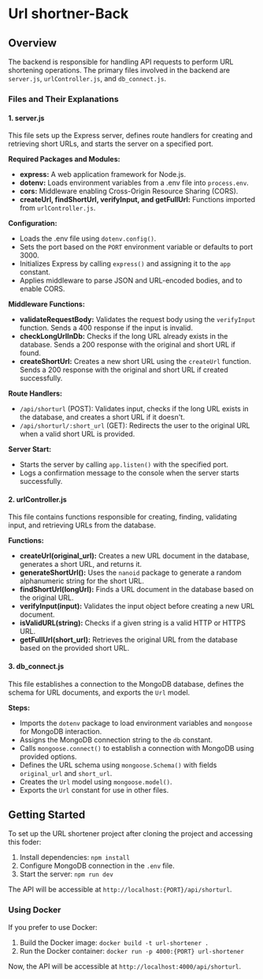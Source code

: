 # Url shortner-Back

## Overview

 The backend is responsible for handling API requests to perform URL shortening operations. The primary files involved in the backend are `server.js`, `urlController.js`, and `db_connect.js`.

### Files and Their Explanations

#### 1. **server.js**

This file sets up the Express server, defines route handlers for creating and retrieving short URLs, and starts the server on a specified port.

**Required Packages and Modules:**
- **express:** A web application framework for Node.js.
- **dotenv:** Loads environment variables from a .env file into `process.env`.
- **cors:** Middleware enabling Cross-Origin Resource Sharing (CORS).
- **createUrl, findShortUrl, verifyInput, and getFullUrl:** Functions imported from `urlController.js`.

**Configuration:**
- Loads the .env file using `dotenv.config()`.
- Sets the port based on the `PORT` environment variable or defaults to port 3000.
- Initializes Express by calling `express()` and assigning it to the `app` constant.
- Applies middleware to parse JSON and URL-encoded bodies, and to enable CORS.

**Middleware Functions:**
- **validateRequestBody:** Validates the request body using the `verifyInput` function. Sends a 400 response if the input is invalid.
- **checkLongUrlInDb:** Checks if the long URL already exists in the database. Sends a 200 response with the original and short URL if found.
- **createShortUrl:** Creates a new short URL using the `createUrl` function. Sends a 200 response with the original and short URL if created successfully.

**Route Handlers:**
- `/api/shorturl` (POST): Validates input, checks if the long URL exists in the database, and creates a short URL if it doesn't.
- `/api/shorturl/:short_url` (GET): Redirects the user to the original URL when a valid short URL is provided.

**Server Start:**
- Starts the server by calling `app.listen()` with the specified port.
- Logs a confirmation message to the console when the server starts successfully.

#### 2. **urlController.js**

This file contains functions responsible for creating, finding, validating input, and retrieving URLs from the database.

**Functions:**
- **createUrl(original_url):** Creates a new URL document in the database, generates a short URL, and returns it.
- **generateShortUrl():** Uses the `nanoid` package to generate a random alphanumeric string for the short URL.
- **findShortUrl(longUrl):** Finds a URL document in the database based on the original URL.
- **verifyInput(input):** Validates the input object before creating a new URL document.
- **isValidURL(string):** Checks if a given string is a valid HTTP or HTTPS URL.
- **getFullUrl(short_url):** Retrieves the original URL from the database based on the provided short URL.

#### 3. **db_connect.js**

This file establishes a connection to the MongoDB database, defines the schema for URL documents, and exports the `Url` model.

**Steps:**
- Imports the `dotenv` package to load environment variables and `mongoose` for MongoDB interaction.
- Assigns the MongoDB connection string to the `db` constant.
- Calls `mongoose.connect()` to establish a connection with MongoDB using provided options.
- Defines the URL schema using `mongoose.Schema()` with fields `original_url` and `short_url`.
- Creates the `Url` model using `mongoose.model()`.
- Exports the `Url` constant for use in other files.

## Getting Started

To set up the URL shortener project after cloning the project and accessing this foder:

1. Install dependencies: `npm install`
2. Configure MongoDB connection in the `.env` file.
3. Start the server: `npm run dev`

The API will be accessible at `http://localhost:{PORT}/api/shorturl`.

### Using Docker

If you prefer to use Docker:

1. Build the Docker image: `docker build -t url-shortener .`
2. Run the Docker container: `docker run -p 4000:{PORT} url-shortener`

Now, the API will be accessible at `http://localhost:4000/api/shorturl`.
